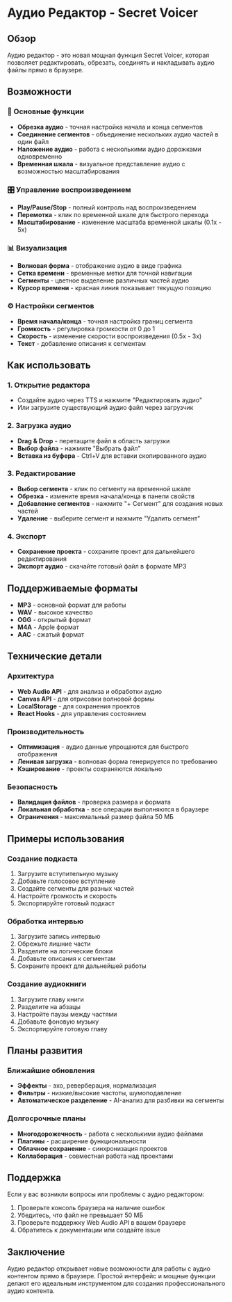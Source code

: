 # Аудио Редактор - Secret Voicer

## Обзор

Аудио редактор - это новая мощная функция Secret Voicer, которая позволяет редактировать, обрезать, соединять и накладывать аудио файлы прямо в браузере.

## Возможности

### 🎵 Основные функции
- **Обрезка аудио** - точная настройка начала и конца сегментов
- **Соединение сегментов** - объединение нескольких аудио частей в один файл
- **Наложение аудио** - работа с несколькими аудио дорожками одновременно
- **Временная шкала** - визуальное представление аудио с возможностью масштабирования

### 🎛️ Управление воспроизведением
- **Play/Pause/Stop** - полный контроль над воспроизведением
- **Перемотка** - клик по временной шкале для быстрого перехода
- **Масштабирование** - изменение масштаба временной шкалы (0.1x - 5x)

### 📊 Визуализация
- **Волновая форма** - отображение аудио в виде графика
- **Сетка времени** - временные метки для точной навигации
- **Сегменты** - цветное выделение различных частей аудио
- **Курсор времени** - красная линия показывает текущую позицию

### ⚙️ Настройки сегментов
- **Время начала/конца** - точная настройка границ сегмента
- **Громкость** - регулировка громкости от 0 до 1
- **Скорость** - изменение скорости воспроизведения (0.5x - 3x)
- **Текст** - добавление описания к сегментам

## Как использовать

### 1. Открытие редактора
- Создайте аудио через TTS и нажмите "Редактировать аудио"
- Или загрузите существующий аудио файл через загрузчик

### 2. Загрузка аудио
- **Drag & Drop** - перетащите файл в область загрузки
- **Выбор файла** - нажмите "Выбрать файл"
- **Вставка из буфера** - Ctrl+V для вставки скопированного аудио

### 3. Редактирование
- **Выбор сегмента** - клик по сегменту на временной шкале
- **Обрезка** - измените время начала/конца в панели свойств
- **Добавление сегментов** - нажмите "+ Сегмент" для создания новых частей
- **Удаление** - выберите сегмент и нажмите "Удалить сегмент"

### 4. Экспорт
- **Сохранение проекта** - сохраните проект для дальнейшего редактирования
- **Экспорт аудио** - скачайте готовый файл в формате MP3

## Поддерживаемые форматы

- **MP3** - основной формат для работы
- **WAV** - высокое качество
- **OGG** - открытый формат
- **M4A** - Apple формат
- **AAC** - сжатый формат

## Технические детали

### Архитектура
- **Web Audio API** - для анализа и обработки аудио
- **Canvas API** - для отрисовки волновой формы
- **LocalStorage** - для сохранения проектов
- **React Hooks** - для управления состоянием

### Производительность
- **Оптимизация** - аудио данные упрощаются для быстрого отображения
- **Ленивая загрузка** - волновая форма генерируется по требованию
- **Кэширование** - проекты сохраняются локально

### Безопасность
- **Валидация файлов** - проверка размера и формата
- **Локальная обработка** - все операции выполняются в браузере
- **Ограничения** - максимальный размер файла 50 МБ

## Примеры использования

### Создание подкаста
1. Загрузите вступительную музыку
2. Добавьте голосовое вступление
3. Создайте сегменты для разных частей
4. Настройте громкость и скорость
5. Экспортируйте готовый подкаст

### Обработка интервью
1. Загрузите запись интервью
2. Обрежьте лишние части
3. Разделите на логические блоки
4. Добавьте описания к сегментам
5. Сохраните проект для дальнейшей работы

### Создание аудиокниги
1. Загрузите главу книги
2. Разделите на абзацы
3. Настройте паузы между частями
4. Добавьте фоновую музыку
5. Экспортируйте готовую главу

## Планы развития

### Ближайшие обновления
- **Эффекты** - эхо, реверберация, нормализация
- **Фильтры** - низкие/высокие частоты, шумоподавление
- **Автоматическое разделение** - AI-анализ для разбивки на сегменты

### Долгосрочные планы
- **Многодорожечность** - работа с несколькими аудио файлами
- **Плагины** - расширение функциональности
- **Облачное сохранение** - синхронизация проектов
- **Коллаборация** - совместная работа над проектами

## Поддержка

Если у вас возникли вопросы или проблемы с аудио редактором:

1. Проверьте консоль браузера на наличие ошибок
2. Убедитесь, что файл не превышает 50 МБ
3. Проверьте поддержку Web Audio API в вашем браузере
4. Обратитесь к документации или создайте issue

## Заключение

Аудио редактор открывает новые возможности для работы с аудио контентом прямо в браузере. Простой интерфейс и мощные функции делают его идеальным инструментом для создания профессионального аудио контента.
